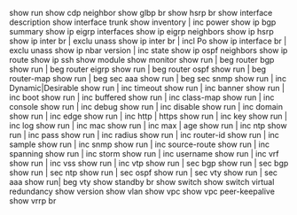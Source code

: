 show run
show cdp neighbor
show glbp br
show hsrp br
show interface description
show interface trunk
show inventory | inc power
show ip bgp summary
show ip eigrp interfaces
show ip eigrp neighbors
show ip hsrp
show ip inter br | exclu unass
show ip inter br | incl Po
show ip interface br | exclu unass
show ip nbar version | inc state
show ip ospf neighbors
show ip route
show ip ssh
show module
show monitor
show run | beg router bgp
show run | beg router eigrp
show run | beg router ospf
show run | beg router-map
show run | beg sec aaa
show run | beg sec snmp
show run | inc Dynamic|Desirable
show run | inc timeout
show run | inc banner
show run | inc boot
show run | inc buffered
show run | inc class-map
show run | inc console
show run | inc debug
show run | inc disable
show run | inc domain
show run | inc edge
show run | inc http | https
show run | inc key
show run | inc log
show run | inc mac
show run | inc max | age
show run | inc ntp
show run | inc pass
show run | inc radius
show run | inc router-id
show run | inc sample
show run | inc snmp
show run | inc source-route
show run | inc spanning
show run | inc storm
show run | inc username
show run | inc vrf
show run | inc vss
show run | inc vtp
show run | sec bgp
show run | sec bgp
show run | sec ntp
show run | sec ospf
show run | sec vty
show run | sec aaa
show run| beg vty
show standby br
show switch
show switch virtual redundancy
show version
show vlan
show vpc
show vpc peer-keepalive
show vrrp br
